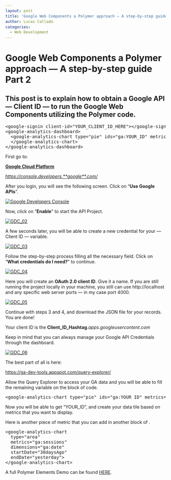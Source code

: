 ```yaml
---
layout: post
title: 'Google Web Components a Polymer approach — A step-by-step guide Part 2'
author: Lucas Callado
categories:
  - Web Development
---
```

# Google Web Components a Polymer approach — A step-by-step guide Part 2

## This post is to explain how to obtain a Google API &#8212; Client ID &#8212; to run the Google Web Components utilizing the Polymer code.

<pre class="lang:default decode:true">&lt;google-signin client-id="YOUR_CLIENT_ID_HERE"&gt;&lt;/google-signin&gt;
&lt;google-analytics-dashboard&gt;
  &lt;google-analytics-chart type="pie" ids="ga:YOUR_ID" metrics="ga:sessions" dimensions="ga:deviceCategory" sort="-ga:sessions" start-date="yesterday" max-results="7"&gt;
  &lt;/google-analytics-chart&gt;
&lt;/google-analytics-dashboard&gt;</pre>

First go to:

**<a href="https://console.developers.google.com/" target="_blank">Google Cloud Platform</a>**

_https://console.developers.**google**.com/_

After you login, you will see the following screen. Click on &#8220;**Use Google APIs**&#8220;.

<a href="/images/GDC_01.png"  rel="lightbox[120] attachment wp-att-121"><img class="alignnone size-medium wp-image-121" src="/images/GDC_01-300x196.png" alt="Google Developers Console" width="300" height="196" srcset="/images/GDC_01-300x196.png 300w, /images/GDC_01.png 606w" sizes="(max-width: 300px) 100vw, 300px" /></a>

Now, click on &#8220;**Enable**&#8221; to start the API Project.

<a href="/images/GDC_02.png"  rel="lightbox[120] attachment wp-att-122"><img class="alignnone size-medium wp-image-122" src="/images/GDC_02-300x283.png" alt="GDC_02" width="300" height="283" srcset="/images/GDC_02-300x283.png 300w, /images/GDC_02.png 450w" sizes="(max-width: 300px) 100vw, 300px" /></a>

A few seconds later, you will be able to create a new credential for your &#8212; Client ID &#8212; variable.

<a href="/images/GDC_03.png"  rel="lightbox[120] attachment wp-att-123"><img class="alignnone size-medium wp-image-123" src="/images/GDC_03-300x23.png" alt="GDC_03" width="300" height="23" srcset="/images/GDC_03-300x23.png 300w, /images/GDC_03-768x58.png 768w, /images/GDC_03.png 917w" sizes="(max-width: 300px) 100vw, 300px" /></a>

Follow the step-by-step process filling all the necessary field. Click on &#8220;**What credentials do I need?**&#8221; to continue.

<a href="/images/GDC_04.png"  rel="lightbox[120] attachment wp-att-124"><img class="alignnone size-medium wp-image-124" src="/images/GDC_04-271x300.png" alt="GDC_04" width="271" height="300" srcset="/images/GDC_04-271x300.png 271w, /images/GDC_04.png 507w" sizes="(max-width: 271px) 100vw, 271px" /></a>

Here you will create an **OAuth 2.0 client ID**. Give it a name. If you are still running the project locally in your machine, you still can use http://localhost and any specific web server ports &#8212; in my case port 4000.

<a href="/images/GDC_05.png"  rel="lightbox[120] attachment wp-att-125"><img class="alignnone size-medium wp-image-125" src="/images/GDC_05-208x300.png" alt="GDC_05" width="208" height="300" srcset="/images/GDC_05-208x300.png 208w, /images/GDC_05.png 501w" sizes="(max-width: 208px) 100vw, 208px" /></a>

Continue with steps 3 and 4, and download the JSON file for your records. You are done!

Your client ID is the **Client\_ID\_Hashtag**._apps.googleusercontent.com_

Keep in mind that you can always manage your Google API Credentials through the dashboard.

<a href="/images/GDC_06.png"  rel="lightbox[120] attachment wp-att-126"><img class="alignnone size-medium wp-image-126" src="/images/GDC_06-300x74.png" alt="GDC_06" width="300" height="74" srcset="/images/GDC_06-300x74.png 300w, /images/GDC_06-768x188.png 768w, /images/GDC_06-1024x251.png 1024w, /images/GDC_06.png 1194w" sizes="(max-width: 300px) 100vw, 300px" /></a>

The best part of all is here:

<a href="https://ga-dev-tools.appspot.com/query-explorer/" target="_blank">https://ga-dev-tools.appspot.com/query-explorer/</a>

Allow the Query Explorer to access your GA data and you will be able to fill the remaining variable on the <google-analytics-dashboard> block of code.

<pre class="lang:default decode:true">&lt;google-analytics-chart type="pie" ids="ga:YOUR_ID" metrics="ga:sessions" dimensions="ga:deviceCategory" sort="-ga:sessions" start-date="yesterday" max-results="7"&gt;</pre>

Now you will be able to get &#8220;YOUR_ID&#8221;, and create your data tile based on metrics that you want to display.

Here is another piece of metric that you can add in another block of <google-analytics-dashboard>.

<pre class="lang:default decode:true ">&lt;google-analytics-chart
  type="area"
  metrics="ga:sessions"
  dimensions="ga:date"
  startDate="30daysAgo"
  endDate="yesterday"&gt;
&lt;/google-analytics-chart&gt;</pre>

A full Polymer Elements Demo can be found <a href="https://elements.polymer-project.org/elements/google-analytics?view=demo:demo/index.html" target="_blank">HERE</a>.
